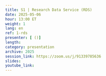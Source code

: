 ```yaml
---
title: S1 | Research Data Service (RDS)
date: 2025-05-06
hour: 13:00 ET
weight: 1
lang: en
ref: 1-rds
presenter: [ ()]
length:
category: presentation
archive: 2025
session_link: https://zoom.us/j/91339785636
slides:
youtube_link:
---
```

